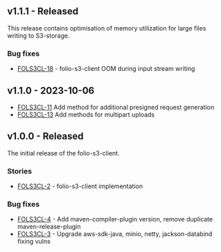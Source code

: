 ## v1.1.1 - Released
This release contains optimisation of memory utilization for large files writing to S3-storage.

### Bug fixes
* [FOLS3CL-18](https://issues.folio.org/browse/FOLS3CL-18) - folio-s3-client OOM during input stream writing


## v1.1.0 - 2023-10-06
* [FOLS3CL-11](https://issues.folio.org/browse/FOLS3CL-11) Add method for additional presigned request generation
* [FOLS3CL-13](https://issues.folio.org/browse/FOLS3CL-13) Add methods for multipart uploads

## v1.0.0 - Released
The initial release of the folio-s3-client.

### Stories
* [FOLS3CL-2](https://issues.folio.org/browse/FOLS3CL-2) - folio-s3-client implementation

### Bug fixes
* [FOLS3CL-4](https://issues.folio.org/browse/FOLS3CL-4) - Add maven-compiler-plugin version, remove duplicate maven-release-plugin
* [FOLS3CL-3](https://issues.folio.org/browse/FOLS3CL-3) - Upgrade aws-sdk-java, minio, netty, jackson-databind fixing vulns